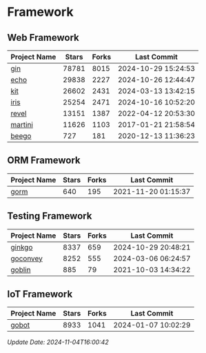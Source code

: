 # Framework

## Web Framework
| Project Name | Stars | Forks | Last Commit |
| ------------ | ----- | ----- | ----------- |
| [gin](https://github.com/gin-gonic/gin) | 78781 | 8015 | 2024-10-29 15:24:53 |
| [echo](https://github.com/labstack/echo) | 29838 | 2227 | 2024-10-26 12:44:47 |
| [kit](https://github.com/go-kit/kit) | 26602 | 2431 | 2024-03-13 13:42:15 |
| [iris](https://github.com/kataras/iris) | 25254 | 2471 | 2024-10-16 10:52:20 |
| [revel](https://github.com/revel/revel) | 13151 | 1387 | 2022-04-12 20:53:30 |
| [martini](https://github.com/go-martini/martini) | 11626 | 1103 | 2017-01-21 21:58:54 |
| [beego](https://github.com/astaxie/beego) | 727 | 181 | 2020-12-13 11:36:23 |

## ORM Framework
| Project Name | Stars | Forks | Last Commit |
| ------------ | ----- | ----- | ----------- |
| [gorm](https://github.com/jinzhu/gorm) | 640 | 195 | 2021-11-20 01:15:37 |

## Testing Framework
| Project Name | Stars | Forks | Last Commit |
| ------------ | ----- | ----- | ----------- |
| [ginkgo](https://github.com/onsi/ginkgo) | 8337 | 659 | 2024-10-29 20:48:21 |
| [goconvey](https://github.com/smartystreets/goconvey) | 8252 | 555 | 2024-03-06 06:24:57 |
| [goblin](https://github.com/franela/goblin) | 885 | 79 | 2021-10-03 14:34:22 |

## IoT Framework
| Project Name | Stars | Forks | Last Commit |
| ------------ | ----- | ----- | ----------- |
| [gobot](https://github.com/hybridgroup/gobot) | 8933 | 1041 | 2024-01-07 10:02:29 |

*Update Date: 2024-11-04T16:00:42*